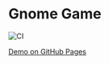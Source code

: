 # Gnome Game

![CI](https://github.com/romankarsunkinwebps2005/dom/actions/workflows/github-pages.yml/badge.svg)

[Demo on GitHub Pages](https://romankarsunkinwebps2005.github.io/dom/)
